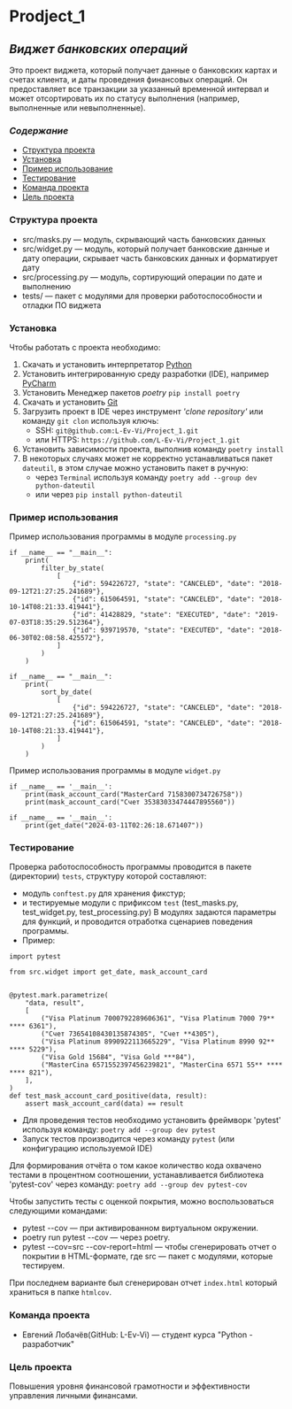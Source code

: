 # Prodject_1
## *Виджет банковских операций*

Это проект виджета, который получает данные о банковских картах и счетах клиента, 
и даты проведения финансовых операций. Он предоставляет все транзакции 
за указанный временной интервал и может отсортировать их по статусу выполнения 
(например, выполненные или невыполненные).

### *Содержание* 
- [Структура проекта](#Структура-проекта)
- [Установка](#установка)
- [Пример использование](#пример-использование)
- [Тестирование](#тестирование)
- [Команда проекта](#Команда-проекта)
- [Цель проекта](#цель-проекта)

### Структура проекта
+ src/masks.py — модуль, скрывающий часть банковских данных
+ src/widget.py — модуль, который получает банковские данные и 
дату операции, скрывает часть банковских данных и 
форматирует дату
+ src/processing.py — модуль, сортирующий операции по дате и выполнению
+ tests/ — пакет с модулями для проверки работоспособности и отладки ПО виджета

### Установка
Чтобы работать с проекта необходимо:
1. Скачать и установить интерпретатор [Python](https://www.python.org/downloads/)
2. Установить интегрированную среду разработки (IDE), например [PyCharm](https://www.jetbrains.com/pycharm/download/?section=windows)
3. Установить Менеджер пакетов *poetry* `pip install poetry`
4. Скачать и установить [Git](https://git-scm.com/downloads/win)
5. Загрузить проект в IDE через инструмент *'clone repository'* или команду `git clon`
   используя ключь: 
    - SSH: `git@github.com:L-Ev-Vi/Project_1.git`
    - или HTTPS: `https://github.com/L-Ev-Vi/Project_1.git`
6. Установить зависимости проекта, выполнив команду `poetry install`
7. В некоторых случаях может не корректно устанавливаться пакет `dateutil`, в этом случае можно установить пакет в ручную:
    - через `Terminal` используя команду `poetry add --group dev python-dateutil`
    - или через `pip install python-dateutil`

### Пример использования
Пример использования программы в модуле `processing.py`
```
if __name__ == "__main__":
    print(
        filter_by_state(
            [
                {"id": 594226727, "state": "CANCELED", "date": "2018-09-12T21:27:25.241689"},
                {"id": 615064591, "state": "CANCELED", "date": "2018-10-14T08:21:33.419441"},
                {"id": 41428829, "state": "EXECUTED", "date": "2019-07-03T18:35:29.512364"},
                {"id": 939719570, "state": "EXECUTED", "date": "2018-06-30T02:08:58.425572"},
            ]
        )
    )

if __name__ == "__main__":
    print(
        sort_by_date(
            [
                {"id": 594226727, "state": "CANCELED", "date": "2018-09-12T21:27:25.241689"},
                {"id": 615064591, "state": "CANCELED", "date": "2018-10-14T08:21:33.419441"},
            ]
        )
    )
```
Пример использования программы в модуле `widget.py`
```
if __name__ == '__main__':
    print(mask_account_card("MasterCard 7158300734726758"))
    print(mask_account_card("Счет 35383033474447895560"))

if __name__ == '__main__':
    print(get_date("2024-03-11T02:26:18.671407"))
```

### Тестирование
Проверка работоспособность программы проводится в пакете (директории) `tests`, структуру которой составляют:
- модуль `conftest.py` для хранения фикстур;
-  и тестируемые модули с прификсом `test` (test_masks.py, test_widget.py, test_processing.py)
В модулях задаются параметры для функций, и проводится отработка сценариев поведения программы.
- Пример:
```
import pytest

from src.widget import get_date, mask_account_card


@pytest.mark.parametrize(
    "data, result",
    [
        ("Visa Platinum 7000792289606361", "Visa Platinum 7000 79** **** 6361"),
        ("Счет 73654108430135874305", "Счет **4305"),
        ("Visa Platinum 8990922113665229", "Visa Platinum 8990 92** **** 5229"),
        ("Visa Gold 15684", "Visa Gold ***84"),
        ("MasterCina 6571552397456239821", "MasterCina 6571 55** **** **** 821"),
    ],
)
def test_mask_account_card_positive(data, result):
    assert mask_account_card(data) == result
```
- Для проведения тестов необходимо установить фреймворк 'pytest' используя команду: `poetry add --group dev pytest`
- Запуск тестов производится через команду `pytest` (или конфигурацию используемой IDE)

Для формирования отчёта о том какое количество кода охвачено тестами в процентном соотношении, устанавливается библиотека 
'pytest-cov' через команду: `poetry add --group dev pytest-cov`

Чтобы запустить тесты с оценкой покрытия, можно воспользоваться следующими командами:
+ pytest --cov — при активированном виртуальном окружении.
+ poetry run pytest --cov — через poetry.
+ pytest --cov=src --cov-report=html — чтобы сгенерировать отчет о покрытии в HTML-формате, где 
src — пакет c модулями, которые тестируем. 

При последнем варианте был сгенерирован отчет `index.html` который храниться в папке `htmlcov`.

### Команда проекта
- Евгений Лобачёв(GitHub: L-Ev-Vi) — студент курса "Python - разработчик" 

### Цель проекта
Повышения уровня финансовой грамотности и эффективности управления личными финансами.
